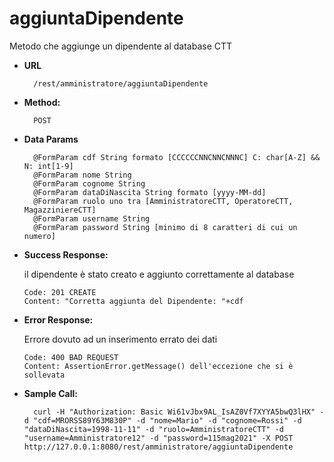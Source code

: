 # aggiuntaDipendente

 Metodo che aggiunge un dipendente al database CTT
 <br>
 
 

* **URL**

        /rest/amministratore/aggiuntaDipendente

* **Method:**
  

        POST 
  

 

* **Data Params**

        @FormParam cdf String formato [CCCCCCNNCNNCNNNC] C: char[A-Z] && N: int[1-9] 
        @FormParam nome String
        @FormParam cognome String 
        @FormParam dataDiNascita String formato [yyyy-MM-dd]
        @FormParam ruolo uno tra [AmministratoreCTT, OperatoreCTT, MagazziniereCTT]
        @FormParam username String 
        @FormParam password String [minimo di 8 caratteri di cui un numero]

* **Success Response:**
  
     il dipendente è stato creato e aggiunto correttamente al database

      Code: 201 CREATE
      Content: "Corretta aggiunta del Dipendente: "+cdf
 
* **Error Response:**

  Errore dovuto ad un inserimento errato dei dati

      Code: 400 BAD REQUEST 
      Content: AssertionError.getMessage() dell'eccezione che si è sollevata

* **Sample Call:**
  
        curl -H "Authorization: Basic Wi61vJbx9AL_IsAZ0Vf7XYYA5bwQ3lHX" -d "cdf=MRORSS89Y63M830P" -d "nome=Mario" -d "cognome=Rossi" -d "dataDiNascita=1998-11-11" -d "ruolo=AmministratoreCTT" -d "username=Amministratore12" -d "password=115mag2021" -X POST http://127.0.0.1:8080/rest/amministratore/aggiuntaDipendente

